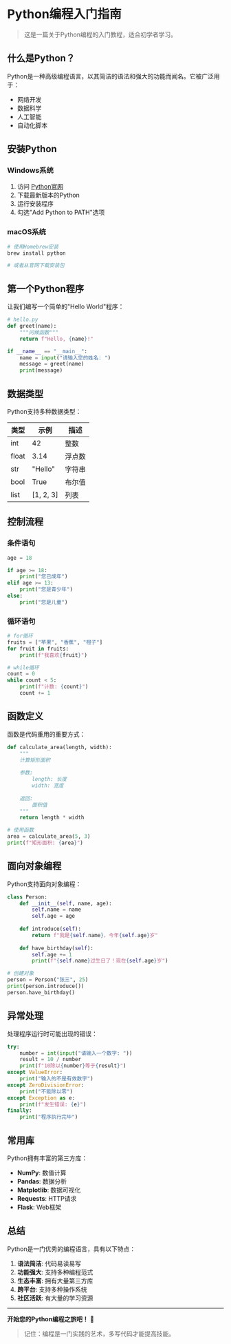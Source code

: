 # Python编程入门指南

> 这是一篇关于Python编程的入门教程，适合初学者学习。

## 什么是Python？

Python是一种高级编程语言，以其简洁的语法和强大的功能而闻名。它被广泛用于：

- 网络开发
- 数据科学
- 人工智能
- 自动化脚本

## 安装Python

### Windows系统

1. 访问 [Python官网](https://www.python.org/)
2. 下载最新版本的Python
3. 运行安装程序
4. 勾选"Add Python to PATH"选项

### macOS系统

```bash
# 使用Homebrew安装
brew install python

# 或者从官网下载安装包
```

## 第一个Python程序

让我们编写一个简单的"Hello World"程序：

```python
# hello.py
def greet(name):
    """问候函数"""
    return f"Hello, {name}!"

if __name__ == "__main__":
    name = input("请输入您的姓名: ")
    message = greet(name)
    print(message)
```

## 数据类型

Python支持多种数据类型：

| 类型 | 示例 | 描述 |
|------|------|------|
| int | 42 | 整数 |
| float | 3.14 | 浮点数 |
| str | "Hello" | 字符串 |
| bool | True | 布尔值 |
| list | [1, 2, 3] | 列表 |

## 控制流程

### 条件语句

```python
age = 18

if age >= 18:
    print("您已成年")
elif age >= 13:
    print("您是青少年")
else:
    print("您是儿童")
```

### 循环语句

```python
# for循环
fruits = ["苹果", "香蕉", "橙子"]
for fruit in fruits:
    print(f"我喜欢{fruit}")

# while循环
count = 0
while count < 5:
    print(f"计数: {count}")
    count += 1
```

## 函数定义

函数是代码重用的重要方式：

```python
def calculate_area(length, width):
    """
    计算矩形面积
    
    参数:
        length: 长度
        width: 宽度
    
    返回:
        面积值
    """
    return length * width

# 使用函数
area = calculate_area(5, 3)
print(f"矩形面积: {area}")
```

## 面向对象编程

Python支持面向对象编程：

```python
class Person:
    def __init__(self, name, age):
        self.name = name
        self.age = age
    
    def introduce(self):
        return f"我是{self.name}，今年{self.age}岁"
    
    def have_birthday(self):
        self.age += 1
        print(f"{self.name}过生日了！现在{self.age}岁")

# 创建对象
person = Person("张三", 25)
print(person.introduce())
person.have_birthday()
```

## 异常处理

处理程序运行时可能出现的错误：

```python
try:
    number = int(input("请输入一个数字: "))
    result = 10 / number
    print(f"10除以{number}等于{result}")
except ValueError:
    print("输入的不是有效数字")
except ZeroDivisionError:
    print("不能除以零")
except Exception as e:
    print(f"发生错误: {e}")
finally:
    print("程序执行完毕")
```

## 常用库

Python拥有丰富的第三方库：

- **NumPy**: 数值计算
- **Pandas**: 数据分析
- **Matplotlib**: 数据可视化
- **Requests**: HTTP请求
- **Flask**: Web框架

## 总结

Python是一门优秀的编程语言，具有以下特点：

1. **语法简洁**: 代码易读易写
2. **功能强大**: 支持多种编程范式
3. **生态丰富**: 拥有大量第三方库
4. **跨平台**: 支持多种操作系统
5. **社区活跃**: 有大量的学习资源

---

**开始您的Python编程之旅吧！** 🐍

> 记住：编程是一门实践的艺术，多写代码才能提高技能。
